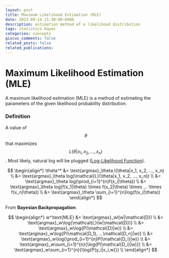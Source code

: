 ```yaml
---
layout: post
title: Maximum Likelihood Estimation (MLE)
date: 2023-09-14 21:30:00-0400
description: estimation method of a likelihood distribution
tags: statistics bayes
categories: concepts
giscus_comments: false
related_posts: false
related_publications:
---
```


# Maximum Likelihood Estimation (MLE)

A maximum likelihood estimation (MLE) is a method of estimating the parameters of the given likelihood probability distribution.

### Definition

A value of $$\theta$$ that maximizes $$L(\theta|x_1,  x_2, ..., x_n)$$.
Most likely, natural log will be plugged ([Log-Likelihood Function](https://3seoksw.github.io/blog/2023/likelihood)).

$$
\begin{align*}
	\theta^* &= \text{argmax}_\theta l(\theta|x_1, x_2, ..., x_n) \\
	&= \text{argmax}_\theta log(\mathcal{L}(\theta|x_1, x_2, ..., x_n)) \\
	&= \text{argmax}_\theta log(\prod_{i=1}^{n}f(x_i|\theta)) \\
	&= \text{argmax}_\theta log(f(x_1|\theta) \times f(x_2|\theta) \times ... \times f(x_n|\theta)) \\
	&= \text{argmax}_\theta \sum_{i=1}^{n}log(f(x_i|\theta))
\end{align*}
$$

From **Bayesian Backpropagation**:

$$
\begin{align*}
	w^\text{MLE} &= \text{argmax}_wl(w|\mathcal{D}) \\
	&= \text{argmax}_w\log{\mathcal{L}(w|\mathcal{D})} \\
	&= \text{argmax}_w\log{P(\mathcal{D}|w)} \\
	&= \text{argmax}_w\log{P(\mathcal{D_1}, ...\mathcal{D_n}|w)} \\
	&= \text{argmax}_w\log{\prod_{i=1}^{n}P(\mathcal{D_i}|w)} \\
	&= \text{argmax}_w\sum_{i=1}^{n}{\log{P(\mathcal{D_i}|w)}} \\
	&= \text{argmax}_w\sum_{i=1}^{n}{\log{P(y_i|x_i,w)}} \\
\end{align*}
$$

